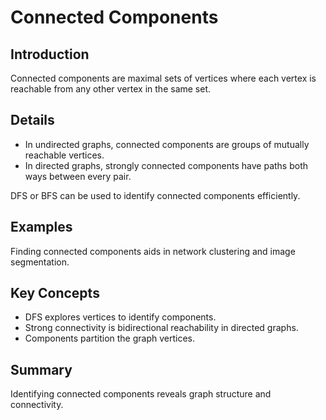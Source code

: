 # Connected Components

## Introduction
Connected components are maximal sets of vertices where each vertex is reachable from any other vertex in the same set.

## Details
- In undirected graphs, connected components are groups of mutually reachable vertices.  
- In directed graphs, strongly connected components have paths both ways between every pair.

DFS or BFS can be used to identify connected components efficiently.

## Examples
Finding connected components aids in network clustering and image segmentation.

## Key Concepts
- DFS explores vertices to identify components.  
- Strong connectivity is bidirectional reachability in directed graphs.  
- Components partition the graph vertices.

## Summary
Identifying connected components reveals graph structure and connectivity.
